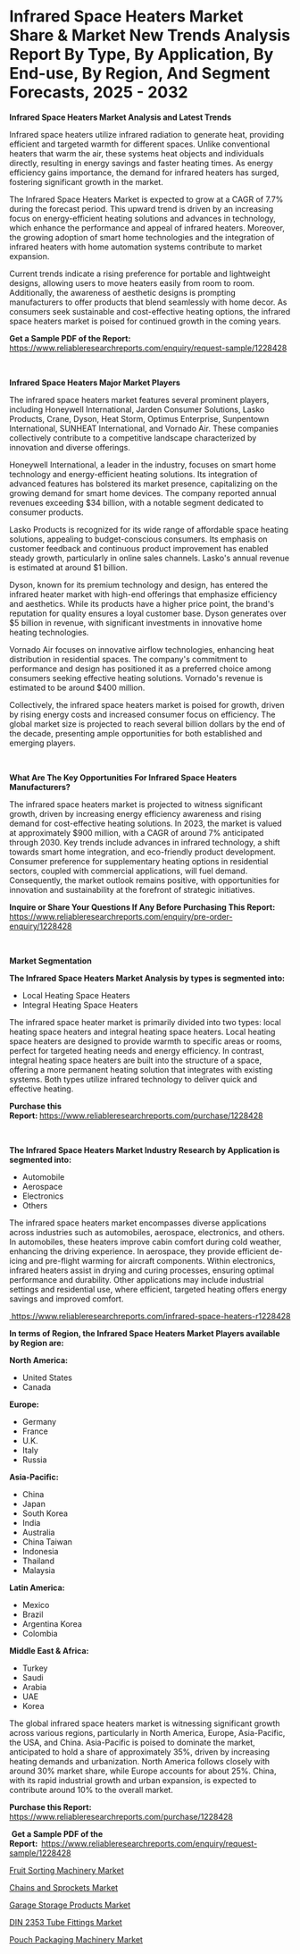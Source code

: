 <p><h1>Infrared Space Heaters Market Share & Market New Trends Analysis Report By Type, By Application, By End-use, By Region, And Segment Forecasts, 2025 - 2032</h1></p><p><strong>Infrared Space Heaters Market Analysis and Latest Trends</strong></p>
<p><p>Infrared space heaters utilize infrared radiation to generate heat, providing efficient and targeted warmth for different spaces. Unlike conventional heaters that warm the air, these systems heat objects and individuals directly, resulting in energy savings and faster heating times. As energy efficiency gains importance, the demand for infrared heaters has surged, fostering significant growth in the market.</p><p>The Infrared Space Heaters Market is expected to grow at a CAGR of 7.7% during the forecast period. This upward trend is driven by an increasing focus on energy-efficient heating solutions and advances in technology, which enhance the performance and appeal of infrared heaters. Moreover, the growing adoption of smart home technologies and the integration of infrared heaters with home automation systems contribute to market expansion.</p><p>Current trends indicate a rising preference for portable and lightweight designs, allowing users to move heaters easily from room to room. Additionally, the awareness of aesthetic designs is prompting manufacturers to offer products that blend seamlessly with home decor. As consumers seek sustainable and cost-effective heating options, the infrared space heaters market is poised for continued growth in the coming years.</p></p>
<p><strong>Get a Sample PDF of the Report:&nbsp;</strong> <a href="https://www.reliableresearchreports.com/enquiry/request-sample/1228428?utm_campaign=116&utm_medium=2&utm_source=Github&utm_content=ia&utm_term=18022025&utm_id=infrared-space-heaters">https://www.reliableresearchreports.com/enquiry/request-sample/1228428</a></p>
<p>&nbsp;</p>
<p><strong>Infrared Space Heaters Major Market Players</strong></p>
<p><p>The infrared space heaters market features several prominent players, including Honeywell International, Jarden Consumer Solutions, Lasko Products, Crane, Dyson, Heat Storm, Optimus Enterprise, Sunpentown International, SUNHEAT International, and Vornado Air. These companies collectively contribute to a competitive landscape characterized by innovation and diverse offerings.</p><p>Honeywell International, a leader in the industry, focuses on smart home technology and energy-efficient heating solutions. Its integration of advanced features has bolstered its market presence, capitalizing on the growing demand for smart home devices. The company reported annual revenues exceeding $34 billion, with a notable segment dedicated to consumer products.</p><p>Lasko Products is recognized for its wide range of affordable space heating solutions, appealing to budget-conscious consumers. Its emphasis on customer feedback and continuous product improvement has enabled steady growth, particularly in online sales channels. Lasko's annual revenue is estimated at around $1 billion.</p><p>Dyson, known for its premium technology and design, has entered the infrared heater market with high-end offerings that emphasize efficiency and aesthetics. While its products have a higher price point, the brand's reputation for quality ensures a loyal customer base. Dyson generates over $5 billion in revenue, with significant investments in innovative home heating technologies.</p><p>Vornado Air focuses on innovative airflow technologies, enhancing heat distribution in residential spaces. The company's commitment to performance and design has positioned it as a preferred choice among consumers seeking effective heating solutions. Vornado's revenue is estimated to be around $400 million.</p><p>Collectively, the infrared space heaters market is poised for growth, driven by rising energy costs and increased consumer focus on efficiency. The global market size is projected to reach several billion dollars by the end of the decade, presenting ample opportunities for both established and emerging players.</p></p>
<p>&nbsp;</p>
<p><strong>What Are The Key Opportunities For Infrared Space Heaters Manufacturers?</strong></p>
<p><p>The infrared space heaters market is projected to witness significant growth, driven by increasing energy efficiency awareness and rising demand for cost-effective heating solutions. In 2023, the market is valued at approximately $900 million, with a CAGR of around 7% anticipated through 2030. Key trends include advances in infrared technology, a shift towards smart home integration, and eco-friendly product development. Consumer preference for supplementary heating options in residential sectors, coupled with commercial applications, will fuel demand. Consequently, the market outlook remains positive, with opportunities for innovation and sustainability at the forefront of strategic initiatives.</p></p>
<p><strong>Inquire or Share Your Questions If Any Before Purchasing This Report:</strong> <a href="https://www.reliableresearchreports.com/enquiry/pre-order-enquiry/1228428?utm_campaign=116&utm_medium=2&utm_source=Github&utm_content=ia&utm_term=18022025&utm_id=infrared-space-heaters">https://www.reliableresearchreports.com/enquiry/pre-order-enquiry/1228428</a></p>
<p>&nbsp;</p>
<p><strong>Market Segmentation</strong></p>
<p><strong>The Infrared Space Heaters Market Analysis by types is segmented into:</strong></p>
<p><ul><li>Local Heating Space Heaters</li><li>Integral Heating Space Heaters</li></ul></p>
<p><p>The infrared space heater market is primarily divided into two types: local heating space heaters and integral heating space heaters. Local heating space heaters are designed to provide warmth to specific areas or rooms, perfect for targeted heating needs and energy efficiency. In contrast, integral heating space heaters are built into the structure of a space, offering a more permanent heating solution that integrates with existing systems. Both types utilize infrared technology to deliver quick and effective heating.</p></p>
<p><strong>Purchase this Report:&nbsp;</strong><a href="https://www.reliableresearchreports.com/purchase/1228428?utm_campaign=116&utm_medium=2&utm_source=Github&utm_content=ia&utm_term=18022025&utm_id=infrared-space-heaters">https://www.reliableresearchreports.com/purchase/1228428</a></p>
<p>&nbsp;</p>
<p><strong>The Infrared Space Heaters Market Industry Research by Application is segmented into:</strong></p>
<p><ul><li>Automobile</li><li>Aerospace</li><li>Electronics</li><li>Others</li></ul></p>
<p><p>The infrared space heaters market encompasses diverse applications across industries such as automobiles, aerospace, electronics, and others. In automobiles, these heaters improve cabin comfort during cold weather, enhancing the driving experience. In aerospace, they provide efficient de-icing and pre-flight warming for aircraft components. Within electronics, infrared heaters assist in drying and curing processes, ensuring optimal performance and durability. Other applications may include industrial settings and residential use, where efficient, targeted heating offers energy savings and improved comfort.</p></p>
<p><a href="https://www.reliableresearchreports.com/infrared-space-heaters-r1228428?utm_campaign=116&utm_medium=2&utm_source=Github&utm_content=ia&utm_term=18022025&utm_id=infrared-space-heaters">&nbsp;https://www.reliableresearchreports.com/infrared-space-heaters-r1228428</a></p>
<p><strong>In terms of Region, the Infrared Space Heaters Market Players available by Region are:</strong></p>
<p>
    <p> <strong> North America: </strong>
        <ul>
            <li>United States</li>
            <li>Canada</li>
        </ul>
        </p> 
    <p> <strong> Europe: </strong>
        <ul>
            <li>Germany</li>
            <li>France</li>
            <li>U.K.</li>
            <li>Italy</li>
            <li>Russia</li>
        </ul>
        </p> 
    <p> <strong> Asia-Pacific: </strong>
        <ul>
            <li>China</li>
            <li>Japan</li>
            <li>South Korea</li>
            <li>India</li>
            <li>Australia</li>
            <li>China Taiwan</li>
            <li>Indonesia</li>
            <li>Thailand</li>
            <li>Malaysia</li>
        </ul>
        </p> 
    <p> <strong> Latin America: </strong>
        <ul>
            <li>Mexico</li>
            <li>Brazil</li>
            <li>Argentina Korea</li>
            <li>Colombia</li>
        </ul>
        </p> 
    <p> <strong> Middle East & Africa: </strong>
        <ul>
            <li>Turkey</li>
            <li>Saudi</li>
            <li>Arabia</li>
            <li>UAE</li>
            <li>Korea</li>
        </ul>
    </p>
    </p>
<p><p>The global infrared space heaters market is witnessing significant growth across various regions, particularly in North America, Europe, Asia-Pacific, the USA, and China. Asia-Pacific is poised to dominate the market, anticipated to hold a share of approximately 35%, driven by increasing heating demands and urbanization. North America follows closely with around 30% market share, while Europe accounts for about 25%. China, with its rapid industrial growth and urban expansion, is expected to contribute around 10% to the overall market.</p></p>
<p><strong>Purchase this Report: </strong><a href="https://www.reliableresearchreports.com/purchase/1228428?utm_campaign=116&utm_medium=2&utm_source=Github&utm_content=ia&utm_term=18022025&utm_id=infrared-space-heaters">https://www.reliableresearchreports.com/purchase/1228428</a></p>
<p>&nbsp;<strong>Get a Sample PDF of the Report:&nbsp;&nbsp;</strong><a href="https://www.reliableresearchreports.com/enquiry/request-sample/1228428?utm_campaign=116&utm_medium=2&utm_source=Github&utm_content=ia&utm_term=18022025&utm_id=infrared-space-heaters">https://www.reliableresearchreports.com/enquiry/request-sample/1228428</a></p>
<p><strong></strong></p>
<p><p><a href="https://github.com/darenph8er/Market-Research-Report-List-1/blob/main/fruit-sorting-machinery-market.md?utm_campaign=116&utm_medium=2&utm_source=Github&utm_content=ia&utm_term=18022025&utm_id=infrared-space-heaters">Fruit Sorting Machinery Market</a></p><p><a href="https://github.com/rosalinebhakta48/Market-Research-Report-List-1/blob/main/chains-and-sprockets-market.md?utm_campaign=116&utm_medium=2&utm_source=Github&utm_content=ia&utm_term=18022025&utm_id=infrared-space-heaters">Chains and Sprockets Market</a></p><p><a href="https://github.com/nathaliehurles7142/Market-Research-Report-List-1/blob/main/garage-storage-products-market.md?utm_campaign=116&utm_medium=2&utm_source=Github&utm_content=ia&utm_term=18022025&utm_id=infrared-space-heaters">Garage Storage Products Market</a></p><p><a href="https://github.com/ElviraLeka1962/Market-Research-Report-List-1/blob/main/din-2353-tube-fittings-market.md?utm_campaign=116&utm_medium=2&utm_source=Github&utm_content=ia&utm_term=18022025&utm_id=infrared-space-heaters">DIN 2353 Tube Fittings Market</a></p><p><a href="https://github.com/kimberjam0i/Market-Research-Report-List-1/blob/main/pouch-packaging-machinery-market.md?utm_campaign=116&utm_medium=2&utm_source=Github&utm_content=ia&utm_term=18022025&utm_id=infrared-space-heaters">Pouch Packaging Machinery Market</a></p></p>